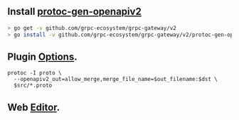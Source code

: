 
## **Install** [protoc-gen-openapiv2](https://github.com/grpc-ecosystem/grpc-gateway/tree/main/protoc-gen-openapiv2)
```sh
> go get -v github.com/grpc-ecosystem/grpc-gateway/v2
> go install -v github.com/grpc-ecosystem/grpc-gateway/v2/protoc-gen-openapiv2
```

## **Plugin** [Options](https://github.com/grpc-ecosystem/grpc-gateway/blob/main/protoc-gen-openapiv2/main.go#L18).

```
protoc -I proto \
  --openapiv2_out=allow_merge,merge_file_name=$out_filename:$dst \
  $src/*.proto
```

## **Web** [Editor](https://editor-next.swagger.io/).
